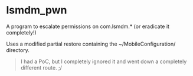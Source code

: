 # lsmdm_pwn

A program to escalate permissions on com.lsmdm.* (or eradicate it completely!)

Uses a modified partial restore containing the ~/MobileConfiguration/ directory.

> I had a PoC, but I completely ignored it and went down a completely different route. ;/
